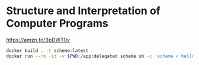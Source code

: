 # Structure and Interpretation of Computer Programs

<https://amzn.to/3pDWT0v>

```sh
docker build . -t scheme:latest
docker run --rm -it -v $PWD:/app:delegated scheme sh -c 'scheme < hello.ss'
```
